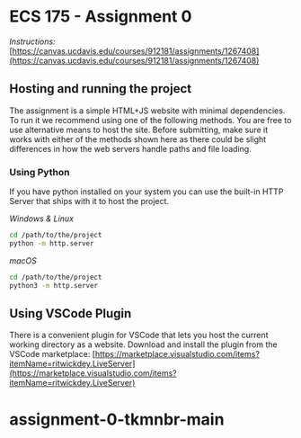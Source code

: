 # ECS 175 - Assignment 0

*Instructions:* [https://canvas.ucdavis.edu/courses/912181/assignments/1267408](https://canvas.ucdavis.edu/courses/912181/assignments/1267408)

## Hosting and running the project
The assignment is a simple HTML+JS website with minimal dependencies. To run it we recommend using one of the following methods. You are free to use alternative means to host the site. Before submitting, make sure it works with either of the methods shown here as there could be slight differences in how the web servers handle paths and file loading.

### Using Python
If you have python installed on your system you can use the built-in HTTP Server that ships with it to host the project.

*Windows & Linux*
```bash
cd /path/to/the/project
python -m http.server
```

*macOS*
```bash
cd /path/to/the/project
python3 -m http.server
```

## Using VSCode Plugin
There is a convenient plugin for VSCode that lets you host the current working directory as a website. Download and install the plugin from the VSCode marketplace:
[https://marketplace.visualstudio.com/items?itemName=ritwickdey.LiveServer](https://marketplace.visualstudio.com/items?itemName=ritwickdey.LiveServer)
# assignment-0-tkmnbr-main
